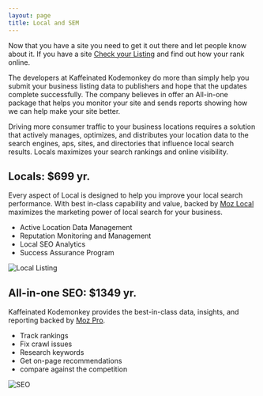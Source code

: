 ```yaml
---
layout: page
title: Local and SEM
---
```


<p>Now that you have a site you need to get it out there and let people know about it. If you have a site <a href="https://moz.com/local/search" title="Check Listing" target="blank">Check your Listing</a> and find out how your rank online.</p>

<p>The developers at Kaffeinated Kodemonkey do more than simply help you submit your business listing data to publishers and hope that the updates complete successfully.
The company believes in offer an All-in-one package that helps you monitor your site and sends reports showing how we can help make your site better.</p>

<p>Driving more consumer traffic to your business locations requires a solution that actively manages, optimizes, and distributes your location data to the search engines, aps, sites, and directories that influence local search results. Locals maximizes your search rankings and online visibility.</p>

<h2>Locals: $699 yr.</h2>
<p>Every aspect of Local is designed to help you improve your local search performance. With best in-class capability and value, backed by <a href="https://moz.com/local/features" title="Moz Local" target="blank">Moz Local</a> maximizes the marketing power of local search for your business. </p>

<div class="row">
  <div class="col-sm-6">  
    <ul>
    <li>Active Location Data Management</li>
    <li>Reputation Monitoring and Management</li>
    <li>Local SEO Analytics</li>
    <li>Success Assurance Program</li>
    </ul>
  </div>
  <div class="col-sm-6">
    <img src="{{baseurl}}/img/seo/full-social.png" alt="Local Listing" class="img-thumbnail img-responsive">
  </div>
</div>

<h2>All-in-one SEO: $1349 yr.</h2>
<p>Kaffeinated Kodemonkey provides the best-in-class data, insights, and reporting backed by <a href="" target="blank" title="Moz Pro">Moz Pro</a>.</p>
<div class="row">
  <div class="col-sm-6">
    <ul>
      <li>Track rankings</li>
      <li>Fix crawl issues</li>
      <li>Research keywords</li>
      <li>Get on-page recommendations</li>
      <li>compare against the competition</li>
    </ul>
  </div>
  <div class="col-sm-6">
    <img src="{{baseurl}}/img/seo/search-engine-optimization.png" alt="SEO" class="img-thumbnail img-responsive">
  </div>
</div>

&nbsp;
